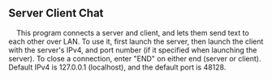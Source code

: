## Server Client Chat

<p>&nbsp &nbsp This program connects a server and client, and lets them send text to each other over LAN. To use it, first launch the server, then launch the client with the server's IPv4, and port number (if it specified when launching the server). To close a connection, enter "END" on either end (server or client). Default IPv4 is 127.0.0.1 (localhost), and the default port is 48128.</p>

